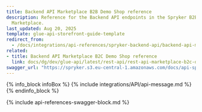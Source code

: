 ```yaml
---
title: Backend API Marketplace B2B Demo Shop reference
description: Reference for the Backend API endpoints in the Spryker B2B Demo Shop
  Marketplace.
last_updated: Aug 20, 2025
template: glue-api-storefront-guide-template
redirect_from:
  - /docs/integrations/api-references/spryker-backend-api/backend-api-marketplace-b2b-demo-shop-reference.html
related:
- title: Backend API Marketplace B2C Demo Shop reference
  link: docs/dg/dev/glue-api/latest/rest-api/rest-api-marketplace-b2c-demo-shop-reference.html
swagger_url: "https://spryker.s3.eu-central-1.amazonaws.com/docs/api-specs/b2b_marketplace_backend_api.json"
---
```

{% info_block infoBox %}
{% include integrations/API/api-message.md %}
{% endinfo_block %}

{% include api-references-swagger-block.md %}
